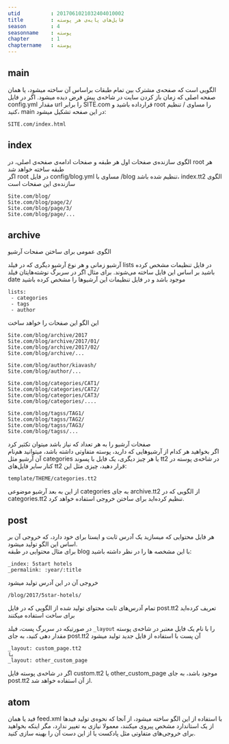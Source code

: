 ```yaml
---
utid          : 2017061021032404010002
title         : فایل‌های پایه‌ی هر پوسته
season        : 4
seasonname    : پوسته
chapter       : 1
chaptername   : پوسته
---
```



<h2>main</h2>

<p>الگویی است که صفحه‌ی مشترک بین تمام طبقات براساس آن ساخته میشود، یا همان صفحه اصلی که زمان باز کردن سایت در شاخه‌ی پیش فرض دیده میشود.
اگر در فایل config.yml مقدار url را برابر SITE.com قرارداده باشید و root را مساوی / تنظیم کنید، main در این صفحه تشکیل میشود:</p>

<pre><code>SITE.com/index.html
</code></pre>

<h2>index</h2>

<p>الگوی سازنده‌ی صفحات اول هر طبقه و صفحات ادامه‌ی صفحه‌ی اصلی، در root هر طبقه ساخته خواهد شد <br />
اگر root در فایل
    config/blog.yml
مساوی با
    /blog
تنظیم شده باشد، index.tt2 الگوی سازنده‌ی این صفحات است</p>

<pre><code>Site.com/blog/
Site.com/blog/page/2/
Site.com/blog/page/3/
Site.com/blog/page/...
</code></pre>

<h2>archive</h2>

<p>الگوی عمومی برای ساختن صفحات آرشیو</p>

<p>آرشیو زمانی و هر نوع آرشیو دیگری که در فیلد lists در فایل تنظیمات مشخص کرده باشید بر اساس این فایل ساخته می‌شوند.
برای مثال اگر در سربرگ نوشته‌هایتان فیلد date موجود باشد و در فایل تنظیمات این آرشیو‌ها را مشخص کرده باشید</p>

<pre><code>lists:
 - categories
 - tags
 - author
</code></pre>

<p>این الگو این صفحات را خواهد ساخت</p>

<pre><code>Site.com/blog/archive/2017
Site.com/blog/archive/2017/01/
Site.com/blog/archive/2017/02/
Site.com/blog/archive/...

Site.com/blog/author/kiavash/
Site.com/blog/author/...

Site.com/blog/categories/CAT1/
Site.com/blog/categories/CAT2/
Site.com/blog/categories/CAT3/
Site.com/blog/categories/....

Site.com/blog/tagss/TAG1/
Site.com/blog/tagss/TAG2/
Site.com/blog/tagss/TAG3/
Site.com/blog/tagss/...
</code></pre>

<p>صفحات آرشیو را به هر تعداد که نیاز باشد میتوان تکثیر کرد <br />
اگر بخواهید هر کدام از آرشیو‌هایی که دارید، پوسته متفاوتی داشته باشد، میتوانید هم‌نام آن آرشیو مثل categories یا هر چیز دیگری، یک فایل با پسوند tt2 در شاخه‌ی پوسته در کنار سایر فایل‌های tt2 قرار دهید، چیزی مثل این:</p>

<pre><code>template/THEME/categories.tt2
</code></pre>

<p>از این به بعد آرشیو موضوعی categories به جای archive.tt2 از الگویی که در categories.tt2 تنظیم کرده‌اید برای ساختن خروجی استفاده خواهد کرد.</p>

<h2>post</h2>

<p>هر فایل محتوایی که میسازید یک آدرس ثابت و ایستا برای خود دارد، که خروجی آن بر اساس این الگو تولید میشود. <br />
برای مثال محتوایی در طبقه blog با این مشخصه ها را در نظر داشته باشید:</p>

<pre><code>_index: 5start hotels
_permalink: :year/:title
</code></pre>

<p>خروجی آن در این آدرس تولید میشود</p>

<pre><code>/blog/2017/5star-hotels/
</code></pre>

<p>تمام آدرس‌های ثابت محتوای تولید شده از الگویی که در فایل post.tt2 تعریف کرده‌اید برای ساخت استفاده میکنند</p>

<p>در صورتیکه در سربرگ پست، فیلد <code>_layout</code> را با نام یک فایل معتبر در شاخه‌ی پوسته مقدار دهی کنید، به جای post.tt2 آن پست با استفاده از فایل جدید تولید میشود</p>

<pre><code>_layout: custom_page.tt2
یا
_layout: other_custom_page
</code></pre>

<p>اگر در شاخه‌ی پوسته فایل custom.tt2 یا other_custom_page موجود باشد، به جای post.tt2 از آن استفاده خواهد شد.  </p>

<h2>atom</h2>

<p>فید یا همان feed.xml با استفاده از این الگو ساخته میشود، از آنجا که نحوه‌ی تولید فیدها از یک استاندارد مشخص پیروی میکنند، معمولا نیازی به تغییر ندارد، مگر اینکه بخواهید برای خروجی‌های متفاوتی مثل پادکست یا از این دست آن را بهینه سازی کنید.</p>

